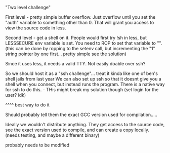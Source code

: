 "Two level challenge"

First level - pretty simple buffer overflow. Just overflow until you set the "auth" variable to something other than 0. That will grant you access to view the source code in less.

Second level - get a shell on it. People would first try !sh in less, but LESSSECURE env variable is set. You need to ROP to set that variable to "". (this can be done by ropping to the setenv call, but incrementing the "1" string pointer by one first... pretty simple see the solution)


Since it uses less, it needs a valid TTY. Not easily doable over ssh?

So we should host it as a "ssh challenge"... treat it kinda like one of ben's shell jails from last year
We can also set up ssh so that it doesnt give you a shell when you connect, but instead runs the program. There is a native way for ssh to do this. - THis might break my solution though (set login for the user? idk)

^^^^ best way to do it



Should probably tell them the exact GCC version used for compilation.....

Ideally we wouldn't distribute anything. They get access to the source code, see the exact version used to compile, and can create a copy locally. (needs testing, and maybe a different binary)


probably needs to be modified
